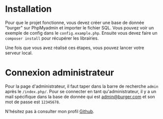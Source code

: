 # Installation

Pour que le projet fonctionne, vous devez créer une base de donnée "burger" sur PhpMyadmin et importer le fichier SQL.
Vous pouvez voir un exemple de config dans le `config.example.php`.
Ensuite vous devez faire un `composer install` pour récupérer les librairies.

Une fois que vous avez réalisé ces étapes, vous pouvez lancer votre serveur local.

# Connexion administrateur

Pour la page d'administrateur, il faut taper dans la barre de recherche `admin` après le `/index.php/`.
Pour se connecter en tant qu'administrateur, il y a un mail spécifique dans la base de donnée qui est admin@burger.com et son mot de passe est `12345678`.

N'hésitez pas à consulter mon profil [Github](https://github.com/sebcriado).
